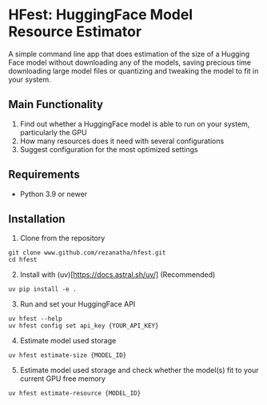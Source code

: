 # HFest: HuggingFace Model Resource Estimator

A simple command line app that does estimation of the size of a Hugging Face model without downloading any of the models, saving precious time downloading large model files or quantizing and tweaking the model to fit in your system.

## Main Functionality
1. Find out whether a HuggingFace model is able to run on your system, particularly the GPU
2. How many resources does it need with several configurations
3. Suggest configuration for the most optimized settings

## Requirements
- Python 3.9 or newer

## Installation
1. Clone from the repository
```
git clone www.github.com/rezanatha/hfest.git
cd hfest
```
2. Install with (uv)[https://docs.astral.sh/uv/] (Recommended)
```
uv pip install -e .
```
3. Run and set your HuggingFace API
```
uv hfest --help
uv hfest config set api_key {YOUR_API_KEY}
```

4. Estimate model used storage
```
uv hfest estimate-size {MODEL_ID}
```

5. Estimate model used storage and check whether the model(s) fit to your current GPU free memory
```
uv hfest estimate-resource {MODEL_ID}
```